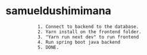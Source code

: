 # samueldushimimana

                1. Connect to backend to the database.
                2. Yarn install on the frontend folder.
                3. "Yarn run next dev" to run frontend 
                4. Run spring boot java backend
                5. DONE.